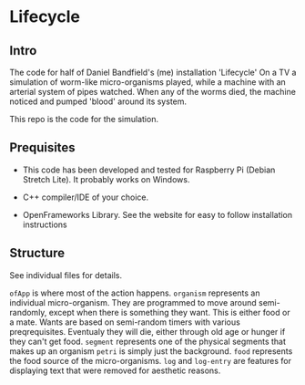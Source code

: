 # Lifecycle

## Intro

The code for half of Daniel Bandfield's (me) installation 'Lifecycle'
On a TV a simulation of worm-like micro-organisms played, while a machine with an arterial system of pipes watched. When any of the worms died, the machine noticed and pumped 'blood' around its system.

This repo is the code for the simulation. 

## Prequisites

- This code has been developed and tested for Raspberry Pi (Debian Stretch Lite). It probably works on Windows.

- C++ compiler/IDE of your choice.

- OpenFrameworks Library. See the website for easy to follow installation instructions

## Structure

See individual files for details.

`ofApp` is where most of the action happens.
`organism` represents an individual micro-organism. They are programmed to move around semi-randomly, except when there is something they want. This is either food or a mate. Wants are based on semi-random timers with various preqrequisites. Eventualy they will die, either through old age or hunger if they can't get food.
`segment` represents one of the physical segments that makes up an organism
`petri` is simply just the background.
`food` represents the food source of the micro-organisms.
`log` and `log-entry` are features for displaying text that were removed for aesthetic reasons.